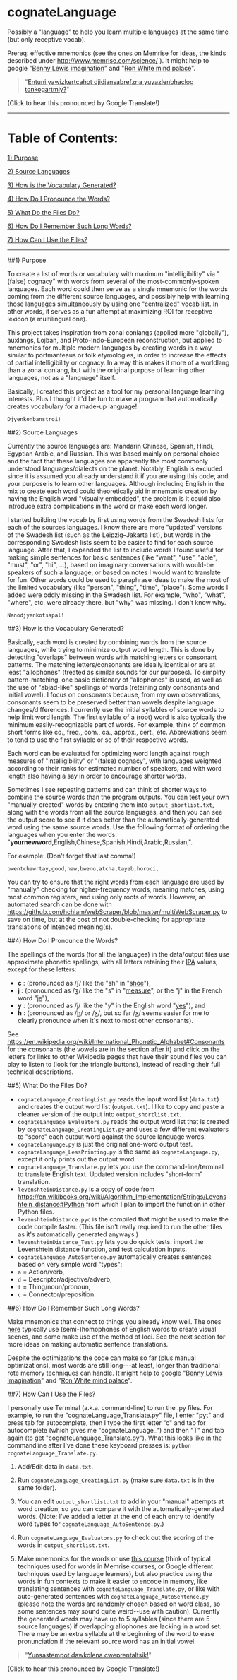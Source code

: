 # cognateLanguage

Possibly a "language" to help you learn multiple languages at the same time (but only receptive vocab).

Prereq:  effective mnemonics (see the ones on Memrise for ideas, the kinds described under http://www.memrise.com/science/ ).  It might help to google "[Benny Lewis imagination](https://www.fluentin3months.com/imagination-your-key-to-memorizing-hundreds-of-words-quickly/)" and "[Ron White mind palace](https://www.youtube.com/watch?v=3vlpQHJ09do)".

> "[Entuni yawizkertcahot djidjansabrefzna yuyazlenbhaclog tonkogartmiy?](https://drive.google.com/open?id=0B239lCkYOdXfdDJRVlpsb3BFTE0)" 

(Click to hear this pronounced by Google Translate!)

_______
# Table of Contents:
[1) Purpose](#1-purpose)

[2) Source Languages](#2-source-languages)

[3) How is the Vocabulary Generated?](#3-how-is-the-vocabulary-generated)

[4) How Do I Pronounce the Words?](#4-how-do-i-pronounce-the-words)

[5) What Do the Files Do?](#5-what-do-the-files-do)

[6) How Do I Remember Such Long Words?](#6-how-do-i-remember-such-long-words)

[7) How Can I Use the Files?](#7-how-can-i-use-the-files)
_______

##1) Purpose

To create a list of words or vocabulary with maximum "intelligibility" via "(false) cognacy" with words from several of the most-commonly-spoken languages.  Each word could then serve as a single mnemonic for the words coming from the different source languages, and possibly help with learning those languages simultaneously by using one "centralized" vocab list.  In other words, it serves as a fun attempt at maximizing ROI for receptive lexicon (a multilingual one).  

This project takes inspiration from zonal conlangs (applied more "globally"), auxlangs, Lojban, and Proto-Indo-European reconstruction, but applied to mnemonics for multiple modern languages by creating words in a way similar to portmanteaus or folk etymologies, in order to increase the effects of partial intelligibility or cognacy.  In a way this makes it more of a worldlang than a zonal conlang, but with the original purpose of learning other languages, not as a "language" itself.

Basically, I created this project as a tool for my personal language learning interests.  Plus I thought it'd be fun to make a program that automatically creates vocabulary for a made-up language!

    Djyenkonbanstroi!

##2) Source Languages

Currently the source languages are:  Mandarin Chinese, Spanish, Hindi, Egyptian Arabic, and Russian.  This was based mainly on personal choice and the fact that these languages are apparently the most commonly understood languages/dialects on the planet.  Notably, English is excluded since it is assumed you already understand it if you are using this code, and your purpose is to learn other languages.  Although including English in the mix to create each word could theoretically aid in mnemonic creation by having the English word "visually embedded", the problem is it could also introduce extra complications in the word or make each word longer.

I started building the vocab by first using words from the Swadesh lists for each of the sources languages.  I know there are more "updated" versions of the Swadesh list (such as the Leipzig–Jakarta list), but words in the corresponding Swadesh lists seem to be easier to find for each source language.  After that, I expanded the list to include words I found useful for making simple sentences for basic sentences (like "want", "use", "able", "must", "or", "hi", ...), based on imaginary conversations with would-be speakers of such a language, or based on notes I would want to translate for fun.  Other words could be used to paraphrase ideas to make the most of the limited vocabulary (like "person", "thing", "time", "place").  Some words I added were oddly missing in the Swadesh list.  For example, "who", "what", "where", etc. were already there, but "why" was missing.  I don't know why.

    Nanodjyenkotsapal!

##3) How is the Vocabulary Generated?

Basically, each word is created by combining words from the source languages, while trying to minimize output word length.  This is done by detecting "overlaps" between words with matching letters or consonant patterns.  The matching letters/consonants are ideally identical or are at least "allophones" (treated as similar sounds for our purposes).  To simplify pattern-matching, one basic dictionary of "allophones" is used, as well as the use of "abjad-like" spellings of words (retaining only consonants and initial vowel).  I focus on consonants because, from my own observations, consonants seem to be preserved better than vowels despite language changes/differences.  I currently use the initial syllables of source words to help limit word length.  The first syllable of a (root) word is also typically the minimum easily-recognizable part of words.  For example, think of common short forms like co., freq., com., ca., approx., cert., etc.  Abbreviations seem to tend to use the first syllable or so of their respective words.

Each word can be evaluated for optimizing word length against rough measures of "intelligibility" or "(false) cognacy", with languages weighted according to their ranks for estimated number of speakers, and with word length also having a say in order to encourage shorter words.  

Sometimes I see repeating patterns and can think of shorter ways to combine the source words than the program outputs.  You can test your own "manually-created" words by entering them into `output_shortlist.txt`, along with the words from all the source languages, and then you can see the output score to see if it does better than the automatically-generated word using the same source words.  Use the following format of ordering the languages when you enter the words:  "**yournewword**,English,Chinese,Spanish,Hindi,Arabic,Russian,".

For example:  (Don't forget that last comma!)
    
    bwentchawrtay,good,haw,bweno,atcha,tayeb,horoci,

You can try to ensure that the right words from each language are used by "manually" checking for higher-frequency words, meaning matches, using most common registers, and using only roots of words.  However, an automated search can be done with https://github.com/hchiam/webScraper/blob/master/multiWebScraper.py to save on time, but at the cost of not double-checking for appropriate translations of intended meaning(s).

##4) How Do I Pronounce the Words?

The spellings of the words (for all the languages) in the data/output files use approximate phonetic spellings, with all letters retaining their [IPA](https://en.wikipedia.org/wiki/International_Phonetic_Alphabet) values, except for these letters:
* **c** : (pronounced as /[ʃ](https://upload.wikimedia.org/wikipedia/commons/c/cc/Voiceless_palato-alveolar_sibilant.ogg)/ like the "sh" in "[shoe](https://upload.wikimedia.org/wikipedia/commons/4/44/En-us-shoe.ogg)"),
* **j** : (pronounced as /[ʒ](https://upload.wikimedia.org/wikipedia/commons/3/30/Voiced_palato-alveolar_sibilant.ogg)/ like the "s" in "[measure](https://upload.wikimedia.org/wikipedia/commons/3/35/En-us-measure.ogg)", or the "j" in the French word "[je](https://upload.wikimedia.org/wikipedia/commons/c/c4/Fr-je.ogg)"),
* **y** : (pronounced as /[j](https://upload.wikimedia.org/wikipedia/commons/e/e8/Palatal_approximant.ogg)/ like the "y" in the English word "[yes](https://upload.wikimedia.org/wikipedia/commons/b/b1/En-us-yes.ogg)"), and 
* **h** : (pronounced as /[h](https://upload.wikimedia.org/wikipedia/commons/d/da/Voiceless_glottal_fricative.ogg)/ or /[x](https://upload.wikimedia.org/wikipedia/commons/0/0f/Voiceless_velar_fricative.ogg)/, but so far /[x](https://upload.wikimedia.org/wikipedia/commons/0/0f/Voiceless_velar_fricative.ogg)/ seems easier for me to clearly pronounce when it's next to most other consonants).

See https://en.wikipedia.org/wiki/International_Phonetic_Alphabet#Consonants for the consonants (the vowels are in the section after it) and click on the letters for links to other Wikipedia pages that have their sound files you can play to listen to (look for the triangle buttons), instead of reading their full technical descriptions.

##5) What Do the Files Do?

* `cognateLanguage_CreatingList.py` reads the input word list (`data.txt`) and creates the output word list (`output.txt`).  I like to copy and paste a cleaner version of the output into `output_shortlist.txt`.
* `cognateLanguage_Evaluators.py` reads the output word list that is created by `cognateLanguage_CreatingList.py` and uses a few different evaluators to "score" each output word against the source language words.
* `cognateLanguage.py` is just the original one-word output test.
* `cognateLanguage_LessPrinting.py` is the same as `cognateLanguage.py`, except it only prints out the output word.
* `cognateLanguage_Translate.py` lets you use the command-line/terminal to translate English text. Updated version includes "short-form" translation.
* `levenshteinDistance.py` is a copy of code from https://en.wikibooks.org/wiki/Algorithm_Implementation/Strings/Levenshtein_distance#Python from which I plan to import the function in other Python files.
* `levenshteinDistance.pyc` is the compiled that might be used to make the code compile faster.  (This file isn't really required to run the other files as it's automatically generated anyways.)
* `levenshteinDistance_Test.py` lets you do quick tests:  import the Levenshtein distance function, and test calculation inputs.
* `cognateLanguage_AutoSentence.py` automatically creates sentences based on very simple word "types": 
 * `a` = Action/verb,
 * `d` = Descriptor/adjective/adverb,
 * `t` = Thing/noun/pronoun,
 * `c` = Connector/preposition.

##6) How Do I Remember Such Long Words?

Make mnemonics that connect to things you already know well.  The ones [here](http://www.memrise.com/course/1195771/coglang/) typically use (semi-)homophones of English words to create visual scenes, and some make use of the method of loci.  See the next section for more ideas on making automatic sentence translations.

Despite the optimizations the code can make so far (plus manual optimizations), most words are still long---at least, longer than traditional rote memory techniques can handle.  It might help to google "[Benny Lewis imagination](https://www.fluentin3months.com/imagination-your-key-to-memorizing-hundreds-of-words-quickly/)" and "[Ron White mind palace](https://www.youtube.com/watch?v=3vlpQHJ09do)".

##7) How Can I Use the Files?

I personally use Terminal (a.k.a. command-line) to run the .py files.  For example, to run the "cognateLanguage_Translate.py" file, I enter "pyt" and press tab for autocomplete, then I type the first letter "c" and tab for autocomplete (which gives me "cognateLanguage_") and then "T" and tab again (to get "cognateLanguage_Translate.py").  What this looks like in the commandline after I've done these keyboard presses is:  `python cognateLanguage_Translate.py`.

1. Add/Edit data in `data.txt`.

2. Run `cognateLanguage_CreatingList.py` (make sure `data.txt` is in the same folder).

3. You can edit `output_shortlist.txt` to add in your "manual" attempts at word creation, so you can compare it with the automatically-generated words. (Note:  I've added a letter at the end of each entry to identify word types for `cognateLanguage_AutoSentence.py`.) 

4. Run `cognateLanguage_Evaluators.py` to check out the scoring of the words in `output_shortlist.txt`.

5. Make mnemonics for the words or use [this course](http://www.memrise.com/course/1195771/coglang/) (think of typical techniques used for words in Memrise courses, or Google different techniques used by language learners), but also practice using the words in fun contexts to make it easier to encode in memory, like translating sentences with `cognateLanguage_Translate.py`, or like with auto-generated sentences with `cognateLanguage_AutoSentence.py` (please note the words are randomly chosen based on word class, so some sentences may sound quite weird--use with caution).  Currently the generated words may have up to 5 syllables (since there are 5 source languages) if overlapping allophones are lacking in a word set.  There may be an extra syllable at the beginning of the word to ease pronunciation if the relevant source word has an initial vowel.

> "[Yunsastempot dawkolena cweprentaltsik!](https://drive.google.com/open?id=0B239lCkYOdXfaVRydEl5NzZhVkk)"

(Click to hear this pronounced by Google Translate!)